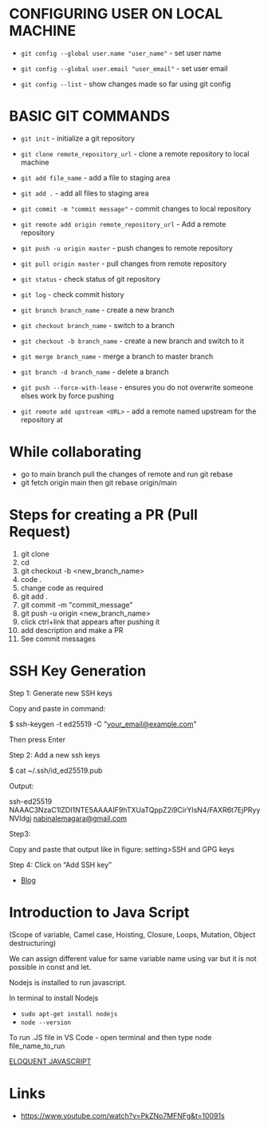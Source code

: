 # CONFIGURING USER ON LOCAL MACHINE

- `git config --global user.name "user_name"` - set user name

- `git config --global user.email "user_email"` - set user email

- `git config --list` - show changes made so far using git config

# BASIC GIT COMMANDS

- `git init` - initialize a git repository

- `git clone remote_repository_url` - clone a remote repository to local machine
  
- `git add file_name` - add a file to staging area

- `git add .` - add all files to staging area

- `git commit -m "commit message"` - commit changes to local repository

- `git remote add origin remote_repository_url` - Add a remote repository

- `git push -u origin master` - push changes to remote repository

- `git pull origin master` - pull changes from remote repository

- `git status` - check status of git repository

- `git log` - check commit history

- `git branch branch_name` - create a new branch

- `git checkout branch_name` - switch to a branch

- `git checkout -b branch_name` - create a new branch and switch to it

- `git merge branch_name` - merge a branch to master branch

- `git branch -d branch_name` - delete a branch

- `git push --force-with-lease` - ensures you do not overwrite someone elses work by force pushing

- `git remote add upstream <URL>` - add a remote named upstream for the repository at <URL>

# While collaborating

- go to main branch pull the changes of remote and run git rebase
- git fetch origin main then git rebase origin/main

# Steps for creating a PR (Pull Request) 
 
1. git clone <url>
2. cd <directory>
3. git checkout -b <new_branch_name>
4. code .
5. change code as required
6. git add .
7. git commit -m "commit_message"
8. git push -u origin <new_branch_name>
9. click ctrl+link that appears after pushing it
10. add description and make a PR
11. See commit messages

# SSH Key Generation

Step 1: Generate new SSH keys

Copy and paste in command:

$ ssh-keygen -t ed25519 -C "your_email@example.com"

Then press Enter


Step 2: Add a new ssh keys   

$ cat ~/.ssh/id_ed25519.pub

Output:

ssh-ed25519 NAAAC3NzaC1lZDI1NTE5AAAAIF9hTXUaTQppZ2i9CirYIsN4/FAXR6t7EjPRyyNVIdgj nabinalemagara@gmail.com


Step3:

Copy and paste that output like in figure: setting>SSH and GPG keys


Step 4: Click on “Add SSH key”

- [Blog](https://nalem7.blogspot.com/2023/11/github.html)

# Introduction to Java Script

(Scope of variable, Camel case, Hoisting, Closure, Loops, Mutation, Object destructuring)

We can assign different value for same variable name using var but it is not possible in const and let.

Nodejs is installed to run javascript.

In terminal to install Nodejs

- `sudo apt-get install nodejs`
- `node --version`

To run .JS file in VS Code - open terminal and then type node file_name_to_run

[ELOQUENT JAVASCRIPT](https://eloquentjavascript.net/)

# Links

- https://www.youtube.com/watch?v=PkZNo7MFNFg&t=10091s